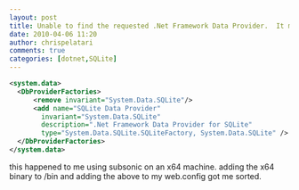 ```yaml
---
layout: post
title: Unable to find the requested .Net Framework Data Provider.  It may not be installed.
date: 2010-04-06 11:20
author: chrispelatari
comments: true
categories: [dotnet,SQLite]
---
```

```xml
<system.data>
  <DbProviderFactories>
      <remove invariant="System.Data.SQLite"/>
      <add name="SQLite Data Provider"
        invariant="System.Data.SQLite"
        description=".Net Framework Data Provider for SQLite"
        type="System.Data.SQLite.SQLiteFactory, System.Data.SQLite" />
  </DbProviderFactories>
</system.data>
```

this happened to me using subsonic on an x64 machine. adding the x64 binary
to /bin and adding the above to my web.config got me sorted.
